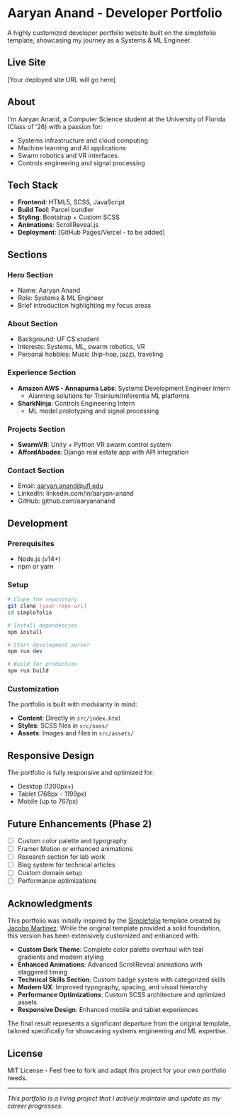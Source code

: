 # Aaryan Anand - Developer Portfolio

A highly customized developer portfolio website built on the simplefolio template, showcasing my journey as a Systems & ML Engineer.

## Live Site
[Your deployed site URL will go here]

## About
I'm Aaryan Anand, a Computer Science student at the University of Florida (Class of '26) with a passion for:
- Systems infrastructure and cloud computing
- Machine learning and AI applications
- Swarm robotics and VR interfaces
- Controls engineering and signal processing

## Tech Stack
- **Frontend**: HTML5, SCSS, JavaScript
- **Build Tool**: Parcel bundler
- **Styling**: Bootstrap + Custom SCSS
- **Animations**: ScrollReveal.js
- **Deployment**: [GitHub Pages/Vercel - to be added]

## Sections

### Hero Section
- Name: Aaryan Anand
- Role: Systems & ML Engineer
- Brief introduction highlighting my focus areas

### About Section
- Background: UF CS student
- Interests: Systems, ML, swarm robotics, VR
- Personal hobbies: Music (hip-hop, jazz), traveling

### Experience Section
- **Amazon AWS - Annapurna Labs**: Systems Development Engineer Intern
  - Alarming solutions for Trainium/Inferentia ML platforms
- **SharkNinja**: Controls Engineering Intern
  - ML model prototyping and signal processing

### Projects Section
- **SwarmVR**: Unity + Python VR swarm control system
- **AffordAbodes**: Django real estate app with API integration

### Contact Section
- Email: aaryan.anand@ufl.edu
- LinkedIn: linkedin.com/in/aaryan-anand
- GitHub: github.com/aaryananand

## Development

### Prerequisites
- Node.js (v14+)
- npm or yarn

### Setup
```bash
# Clone the repository
git clone [your-repo-url]
cd simplefolio

# Install dependencies
npm install

# Start development server
npm run dev

# Build for production
npm run build
```

### Customization
The portfolio is built with modularity in mind:
- **Content**: Directly in `src/index.html`
- **Styles**: SCSS files in `src/sass/`
- **Assets**: Images and files in `src/assets/`

## Responsive Design
The portfolio is fully responsive and optimized for:
- Desktop (1200px+)
- Tablet (768px - 1199px)
- Mobile (up to 767px)

## Future Enhancements (Phase 2)
- [ ] Custom color palette and typography
- [ ] Framer Motion or enhanced animations
- [ ] Research section for lab work
- [ ] Blog system for technical articles
- [ ] Custom domain setup
- [ ] Performance optimizations

## Acknowledgments

This portfolio was initially inspired by the [Simplefolio](https://github.com/cobiwave/simplefolio) template created by [Jacobo Martinez](https://github.com/cobiwave). While the original template provided a solid foundation, this version has been extensively customized and enhanced with:

- **Custom Dark Theme**: Complete color palette overhaul with teal gradients and modern styling
- **Enhanced Animations**: Advanced ScrollReveal animations with staggered timing
- **Technical Skills Section**: Custom badge system with categorized skills
- **Modern UX**: Improved typography, spacing, and visual hierarchy
- **Performance Optimizations**: Custom SCSS architecture and optimized assets
- **Responsive Design**: Enhanced mobile and tablet experiences

The final result represents a significant departure from the original template, tailored specifically for showcasing systems engineering and ML expertise.

## License
MIT License - Feel free to fork and adapt this project for your own portfolio needs.

---

*This portfolio is a living project that I actively maintain and update as my career progresses.* 